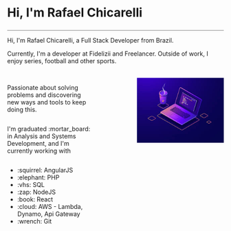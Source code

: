 <div style="border-bottom: 1px solid gray; width: 100%; padding-bottom: 5px;">
<h1>Hi, I'm Rafael Chicarelli</h1>
</div>

<p>Hi, I'm  Rafael Chicarelli, a Full Stack Developer from Brazil.</p>
<p>Currently, I'm a developer at Fidelizii and Freelancer. Outside of work, I enjoy series, football and other sports. </p></br>

<div style="display: flex; justify-content: space-between;">
  <div style="width: 40%; display:flex; flex-direction: column;">
    <p>Passionate about solving problems and discovering new ways and tools to keep doing this.</p>
    <p>I'm graduated :mortar_board: in Analysis and Systems Development, and I'm currently working with</p>
    <ul>
       <li>:squirrel: AngularJS</li>
       <li>:elephant: PHP</li>
       <li>:vhs: SQL</li>
       <li>:zap: NodeJS</li>
       <li>:book: React</li>
       <li>:cloud: AWS - Lambda, Dynamo, Api Gateway</li>
       <li>:wrench: Git</li>
    </ul>
  </div>
  <div style="width: 40%;">
    <img src="./images/programming.jpg" alt="Programming image"></img>
  </div>
</div>

